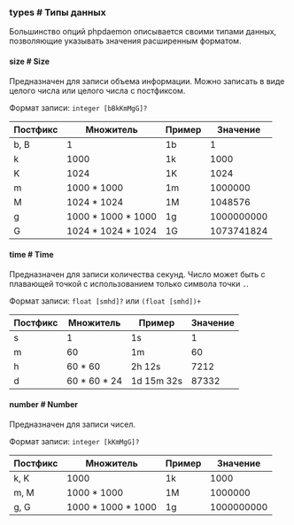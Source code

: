 ### types # Типы данных

Большинство опций phpdaemon описывается своими типами данных, позволяющие указывать значения расширенным форматом.

#### size # Size
Предназначен для записи объема информации. Можно записать в виде целого числа или целого числа с постфиксом.

Формат записи: `integer [bBkKmMgG]?`

| Постфикс | Множитель | Пример | Значение |
|--|--|--|--|
| b, B | 1 | 1b | 1 |
| k | 1000 | 1k | 1000 |
| K | 1024 | 1K | 1024 |
| m | 1000 * 1000 | 1m | 1000000 |
| M | 1024 * 1024 | 1M | 1048576 |
| g | 1000 \* 1000 * 1000 | 1g | 1000000000 |
| G | 1024 \* 1024 * 1024 | 1G | 1073741824 |

#### time # Time
Предназначен для записи количества секунд. Число может быть с плавающей точкой с использованием только символа точки `.`.

Формат записи: `float [smhd]?` или `(float [smhd])+`

| Постфикс | Множитель | Пример | Значение |
|--|--|--|--|
| s | 1 | 1s | 1 |
| m | 60 | 1m | 60 |
| h | 60 * 60 | 2h 12s | 7212 |
| d | 60 \* 60 * 24 | 1d 15m 32s | 87332 |

#### number # Number
Предназначен для записи чисел.

Формат записи: `integer [kKmMgG]?`

| Постфикс | Множитель | Пример | Значение |
|--|--|--|--|
| k, K | 1000 | 1k | 1000 |
| m, M | 1000 * 1000 | 1M | 1000000 |
| g, G | 1000 \* 1000 * 1000 | 1g | 1000000000 |
